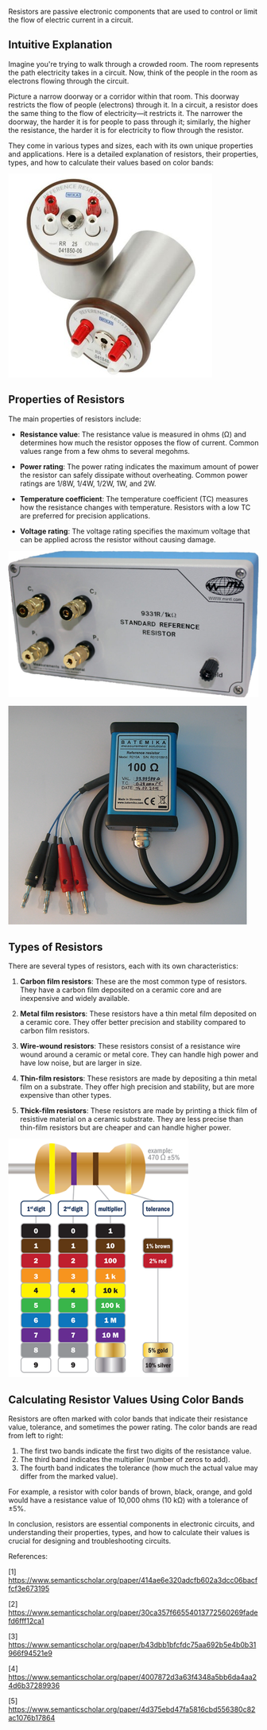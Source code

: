 Resistors are passive electronic components that are used to control or limit the flow of electric current in a circuit. 

## Intuitive Explanation

Imagine you're trying to walk through a crowded room. The room represents the path electricity takes in a circuit. Now, think of the people in the room as electrons flowing through the circuit.

Picture a narrow doorway or a corridor within that room. This doorway restricts the flow of people (electrons) through it. In a circuit, a resistor does the same thing to the flow of electricity—it restricts it. The narrower the doorway, the harder it is for people to pass through it; similarly, the higher the resistance, the harder it is for electricity to flow through the resistor.

They come in various types and sizes, each with its own unique properties and applications. Here is a detailed explanation of resistors, their properties, types, and how to calculate their values based on color bands:

![image](3.jpg)

## Properties of Resistors
The main properties of resistors include:

- **Resistance value**: The resistance value is measured in ohms (Ω) and determines how much the resistor opposes the flow of current. Common values range from a few ohms to several megohms.

- **Power rating**: The power rating indicates the maximum amount of power the resistor can safely dissipate without overheating. Common power ratings are 1/8W, 1/4W, 1/2W, 1W, and 2W.

- **Temperature coefficient**: The temperature coefficient (TC) measures how the resistance changes with temperature. Resistors with a low TC are preferred for precision applications.

- **Voltage rating**: The voltage rating specifies the maximum voltage that can be applied across the resistor without causing damage.

![image](4.jpg)

![image](2.webp)



## Types of Resistors
There are several types of resistors, each with its own characteristics:

1. **Carbon film resistors**: These are the most common type of resistors. They have a carbon film deposited on a ceramic core and are inexpensive and widely available.

2. **Metal film resistors**: These resistors have a thin metal film deposited on a ceramic core. They offer better precision and stability compared to carbon film resistors.

3. **Wire-wound resistors**: These resistors consist of a resistance wire wound around a ceramic or metal core. They can handle high power and have low noise, but are larger in size.

4. **Thin-film resistors**: These resistors are made by depositing a thin metal film on a substrate. They offer high precision and stability, but are more expensive than other types.

5. **Thick-film resistors**: These resistors are made by printing a thick film of resistive material on a ceramic substrate. They are less precise than thin-film resistors but are cheaper and can handle higher power.

![image](1.png)

## Calculating Resistor Values Using Color Bands

Resistors are often marked with color bands that indicate their resistance value, tolerance, and sometimes the power rating. The color bands are read from left to right:

1. The first two bands indicate the first two digits of the resistance value.
2. The third band indicates the multiplier (number of zeros to add).
3. The fourth band indicates the tolerance (how much the actual value may differ from the marked value).

For example, a resistor with color bands of brown, black, orange, and gold would have a resistance value of 10,000 ohms (10 kΩ) with a tolerance of ±5%.

In conclusion, resistors are essential components in electronic circuits, and understanding their properties, types, and how to calculate their values is crucial for designing and troubleshooting circuits.

References:

[1] https://www.semanticscholar.org/paper/414ae6e320adcfb602a3dcc06bacffcf3e673195

[2] https://www.semanticscholar.org/paper/30ca357f66554013772560269fadefd6fff12ca1

[3] https://www.semanticscholar.org/paper/b43dbb1bfcfdc75aa692b5e4b0b31966f94521e9

[4] https://www.semanticscholar.org/paper/4007872d3a63f4348a5bb6da4aa24d6b37289936

[5] https://www.semanticscholar.org/paper/4d375ebd47fa5816cbd556380c82ac1076b17864